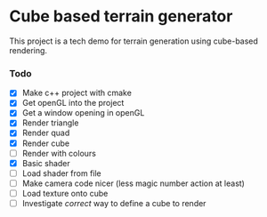 # Cube based terrain generator

This project is a tech demo for terrain generation using cube-based rendering.

### Todo

- [x] Make c++ project with cmake
- [x] Get openGL into the project
- [x] Get a window opening in openGL
- [x] Render triangle
- [x] Render quad
- [x] Render cube
- [ ] Render with colours
- [x] Basic shader
- [ ] Load shader from file
- [ ] Make camera code nicer (less magic number action at least)
- [ ] Load texture onto cube
- [ ] Investigate _correct_ way to define a cube to render
